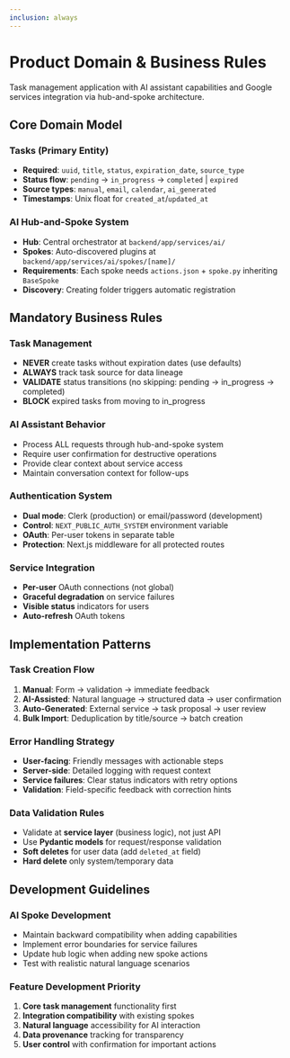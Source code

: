 ```yaml
---
inclusion: always
---
```


# Product Domain & Business Rules

Task management application with AI assistant capabilities and Google services integration via hub-and-spoke architecture.

## Core Domain Model

### Tasks (Primary Entity)
- **Required**: `uuid`, `title`, `status`, `expiration_date`, `source_type`
- **Status flow**: `pending` → `in_progress` → `completed` | `expired`
- **Source types**: `manual`, `email`, `calendar`, `ai_generated`
- **Timestamps**: Unix float for `created_at`/`updated_at`

### AI Hub-and-Spoke System
- **Hub**: Central orchestrator at `backend/app/services/ai/`
- **Spokes**: Auto-discovered plugins at `backend/app/services/ai/spokes/[name]/`
- **Requirements**: Each spoke needs `actions.json` + `spoke.py` inheriting `BaseSpoke`
- **Discovery**: Creating folder triggers automatic registration

## Mandatory Business Rules

### Task Management
- **NEVER** create tasks without expiration dates (use defaults)
- **ALWAYS** track task source for data lineage
- **VALIDATE** status transitions (no skipping: pending → in_progress → completed)
- **BLOCK** expired tasks from moving to in_progress

### AI Assistant Behavior
- Process ALL requests through hub-and-spoke system
- Require user confirmation for destructive operations
- Provide clear context about service access
- Maintain conversation context for follow-ups

### Authentication System
- **Dual mode**: Clerk (production) or email/password (development)
- **Control**: `NEXT_PUBLIC_AUTH_SYSTEM` environment variable
- **OAuth**: Per-user tokens in separate table
- **Protection**: Next.js middleware for all protected routes

### Service Integration
- **Per-user** OAuth connections (not global)
- **Graceful degradation** on service failures
- **Visible status** indicators for users
- **Auto-refresh** OAuth tokens

## Implementation Patterns

### Task Creation Flow
1. **Manual**: Form → validation → immediate feedback
2. **AI-Assisted**: Natural language → structured data → user confirmation
3. **Auto-Generated**: External service → task proposal → user review
4. **Bulk Import**: Deduplication by title/source → batch creation

### Error Handling Strategy
- **User-facing**: Friendly messages with actionable steps
- **Server-side**: Detailed logging with request context
- **Service failures**: Clear status indicators with retry options
- **Validation**: Field-specific feedback with correction hints

### Data Validation Rules
- Validate at **service layer** (business logic), not just API
- Use **Pydantic models** for request/response validation
- **Soft deletes** for user data (add `deleted_at` field)
- **Hard delete** only system/temporary data

## Development Guidelines

### AI Spoke Development
- Maintain backward compatibility when adding capabilities
- Implement error boundaries for service failures
- Update hub logic when adding new spoke actions
- Test with realistic natural language scenarios

### Feature Development Priority
1. **Core task management** functionality first
2. **Integration compatibility** with existing spokes
3. **Natural language** accessibility for AI interaction
4. **Data provenance** tracking for transparency
5. **User control** with confirmation for important actions